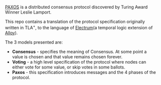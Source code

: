 [PAXOS](https://www.wikiwand.com/en/Paxos_(computer_science)) is a distributed consensus protocol discovered by Turing Award Winner Leslie Lamport.

This repo contains a translation of the protocol specification originally written in TLA<sup>+</sup>, to the language of [Electrum](http://haslab.github.io/Electrum/)(a temporal logic extension of [Alloy](https://alloytools.org/)).

The 3 models presented are:
* **Consensus** - specifies the meaning of Consensus. At some point a value is chosen and that value remains chosen forever.
* **Voting** - a high level specification of the protocol where nodes can either vote for some value, or skip votes in some ballots.
* **Paxos** - this specification introduces messages and the 4 phases of the protocol.


